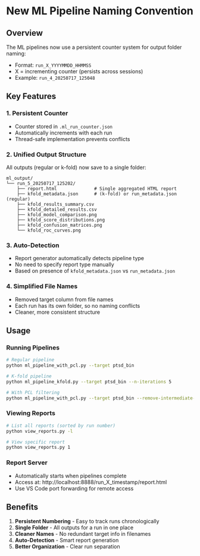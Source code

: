 # New ML Pipeline Naming Convention

## Overview
The ML pipelines now use a persistent counter system for output folder naming:
- Format: `run_X_YYYYMMDD_HHMMSS`
- X = incrementing counter (persists across sessions)
- Example: `run_4_20250717_125048`

## Key Features

### 1. Persistent Counter
- Counter stored in `.ml_run_counter.json`
- Automatically increments with each run
- Thread-safe implementation prevents conflicts

### 2. Unified Output Structure
All outputs (regular or k-fold) now save to a single folder:
```
ml_output/
└── run_5_20250717_125202/
    ├── report.html              # Single aggregated HTML report
    ├── kfold_metadata.json      # (k-fold) or run_metadata.json (regular)
    ├── kfold_results_summary.csv
    ├── kfold_detailed_results.csv
    ├── kfold_model_comparison.png
    ├── kfold_score_distributions.png
    ├── kfold_confusion_matrices.png
    └── kfold_roc_curves.png
```

### 3. Auto-Detection
- Report generator automatically detects pipeline type
- No need to specify report type manually
- Based on presence of `kfold_metadata.json` vs `run_metadata.json`

### 4. Simplified File Names
- Removed target column from file names
- Each run has its own folder, so no naming conflicts
- Cleaner, more consistent structure

## Usage

### Running Pipelines
```bash
# Regular pipeline
python ml_pipeline_with_pcl.py --target ptsd_bin

# K-fold pipeline  
python ml_pipeline_kfold.py --target ptsd_bin --n-iterations 5

# With PCL filtering
python ml_pipeline_with_pcl.py --target ptsd_bin --remove-intermediate-pcl
```

### Viewing Reports
```bash
# List all reports (sorted by run number)
python view_reports.py -l

# View specific report
python view_reports.py 1
```

### Report Server
- Automatically starts when pipelines complete
- Access at: http://localhost:8888/run_X_timestamp/report.html
- Use VS Code port forwarding for remote access

## Benefits
1. **Persistent Numbering** - Easy to track runs chronologically
2. **Single Folder** - All outputs for a run in one place
3. **Cleaner Names** - No redundant target info in filenames
4. **Auto-Detection** - Smart report generation
5. **Better Organization** - Clear run separation